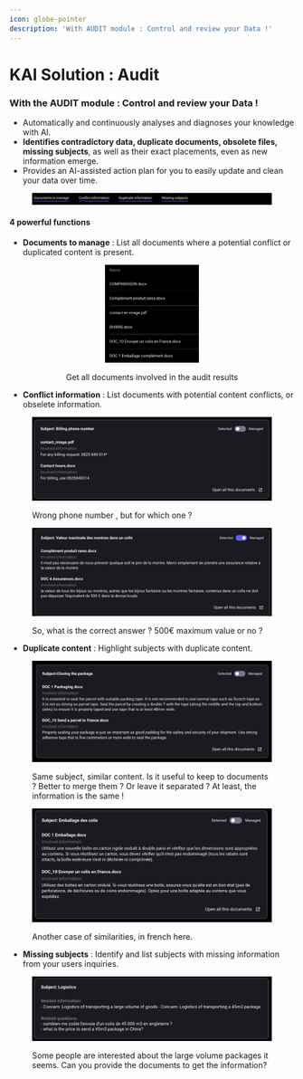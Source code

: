 ```yaml
---
icon: globe-pointer
description: 'With AUDIT module : Control and review your Data !'
---
```


# KAI Solution : Audit

### With the AUDIT module : Control and review your Data !

* Automatically and continuously analyses and diagnoses your knowledge with AI.
* **Identifies contradictory data, duplicate documents, obsolete files, missing subjects**, as well as their exact placements, even as new information emerge.
* Provides an AI-assisted action plan for you to easily update and clean your data over time.

<figure><img src="../.gitbook/assets/KM Audit Tools.png" alt=""><figcaption></figcaption></figure>

#### 4 powerful functions

* **Documents to manage** : List all documents where a potential conflict or duplicated content is present.

<div align="center" data-full-width="true"><figure><img src="../.gitbook/assets/Documents to manage exemple.png" alt="" width="166"><figcaption><p>Get all documents involved in the audit results</p></figcaption></figure></div>

* **Conflict information** : List documents with potential content conflicts, or obselete information.&#x20;

<figure><img src="../.gitbook/assets/image (1).png" alt=""><figcaption><p>Wrong phone number , but for which one ?</p></figcaption></figure>

<figure><img src="../.gitbook/assets/Conflict information exemple.png" alt=""><figcaption><p>So, what is the correct answer ? 500€ maximum value or no ?</p></figcaption></figure>

* **Duplicate content** : Highlight subjects with duplicate content.

<figure><img src="../.gitbook/assets/image (2).png" alt=""><figcaption><p>Same subject, similar content. Is it useful to keep to documents ? Better to merge them ? Or leave it separated ? At least, the information is the same !</p></figcaption></figure>

<figure><img src="../.gitbook/assets/Duplicate information exemple.png" alt=""><figcaption><p>Another case of similarities, in french here.</p></figcaption></figure>

* **Missing subjects** : Identify and list subjects with missing information from your users inquiries.

<figure><img src="../.gitbook/assets/Missing subjects exemple.png" alt=""><figcaption><p>Some people are interested about the large volume packages it seems. Can you provide the documents to get the information?</p></figcaption></figure>



